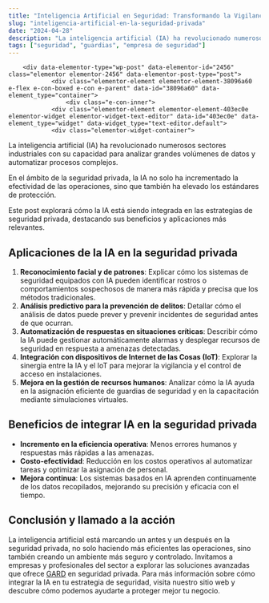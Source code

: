 ```yaml
---
title: "Inteligencia Artificial en Seguridad: Transformando la Vigilancia Privada"
slug: "inteligencia-artificial-en-la-seguridad-privada"
date: "2024-04-28"
description: "La inteligencia artificial (IA) ha revolucionado numerosos sectores industriales con su capacidad para analizar grandes volúmenes de datos y automatizar proceso..."
tags: ["seguridad", "guardias", "empresa de seguridad"]
---
```


		<div data-elementor-type="wp-post" data-elementor-id="2456" class="elementor elementor-2456" data-elementor-post-type="post">
				<div class="elementor-element elementor-element-38096a60 e-flex e-con-boxed e-con e-parent" data-id="38096a60" data-element_type="container">
					<div class="e-con-inner">
				<div class="elementor-element elementor-element-403ec0e elementor-widget elementor-widget-text-editor" data-id="403ec0e" data-element_type="widget" data-widget_type="text-editor.default">
				<div class="elementor-widget-container">
									
<p>La inteligencia artificial (IA) ha revolucionado numerosos sectores industriales con su capacidad para analizar grandes volúmenes de datos y automatizar procesos complejos.</p>



<p>En el ámbito de la seguridad privada, la IA no solo ha incrementado la efectividad de las operaciones, sino que también ha elevado los estándares de protección.</p>



<p>Este post explorará cómo la IA está siendo integrada en las estrategias de seguridad privada, destacando sus beneficios y aplicaciones más relevantes.</p>



<h2 class="wp-block-heading" id="h-aplicaciones-de-la-ia-en-la-seguridad-privada">Aplicaciones de la IA en la seguridad privada</h2>



<ol class="wp-block-list">
<li><strong>Reconocimiento facial y de patrones</strong>: Explicar cómo los sistemas de seguridad equipados con IA pueden identificar rostros o comportamientos sospechosos de manera más rápida y precisa que los métodos tradicionales.</li>



<li><strong>Análisis predictivo para la prevención de delitos</strong>: Detallar cómo el análisis de datos puede prever y prevenir incidentes de seguridad antes de que ocurran.</li>



<li><strong>Automatización de respuestas en situaciones críticas</strong>: Describir cómo la IA puede gestionar automáticamente alarmas y desplegar recursos de seguridad en respuesta a amenazas detectadas.</li>



<li><strong>Integración con dispositivos de Internet de las Cosas (IoT)</strong>: Explorar la sinergia entre la IA y el IoT para mejorar la vigilancia y el control de acceso en instalaciones.</li>



<li><strong>Mejora en la gestión de recursos humanos</strong>: Analizar cómo la IA ayuda en la asignación eficiente de guardias de seguridad y en la capacitación mediante simulaciones virtuales.</li>
</ol>



<h2 class="wp-block-heading" id="h-beneficios-de-integrar-ia-en-la-seguridad-privada">Beneficios de integrar IA en la seguridad privada</h2>



<ul class="wp-block-list">
<li><strong>Incremento en la eficiencia operativa</strong>: Menos errores humanos y respuestas más rápidas a las amenazas.</li>



<li><strong>Costo-efectividad</strong>: Reducción en los costos operativos al automatizar tareas y optimizar la asignación de personal.</li>



<li><strong>Mejora continua</strong>: Los sistemas basados en IA aprenden continuamente de los datos recopilados, mejorando su precisión y eficacia con el tiempo.</li>
</ul>



<h2 class="wp-block-heading" id="h-conclusion-y-llamado-a-la-accion">Conclusión y llamado a la acción</h2>



<p>La inteligencia artificial está marcando un antes y un después en la seguridad privada, no solo haciendo más eficientes las operaciones, sino también creando un ambiente más seguro y controlado. Invitamos a empresas y profesionales del sector a explorar las soluciones avanzadas que ofrece <a href="https://gard.cl/">GARD</a> en seguridad privada. Para más información sobre cómo integrar la IA en tu estrategia de seguridad, visita nuestro sitio web y descubre cómo podemos ayudarte a proteger mejor tu negocio.</p>
								</div>
				</div>
					</div>
				</div>
				</div>
		